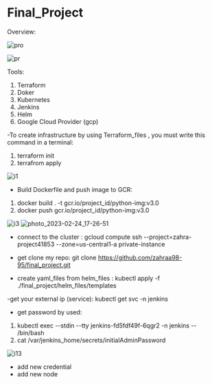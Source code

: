 # Final_Project
Overview:

![pro](https://user-images.githubusercontent.com/78254667/221214297-9f08ddbe-49cf-47d7-bdef-4879d7895e70.png)

![pr](https://user-images.githubusercontent.com/78254667/221214305-aa88e5ab-f928-4df5-894b-23af6b7c6da0.png)

Tools:
1. Terraform
2. Doker
3. Kubernetes
4. Jenkins
5. Helm
6. Google Cloud Provider (gcp)

-To create infrastructure by using Terraform_files , you must write this command in a terminal:
1. terraform init
2. terrafrom apply

![i1](https://user-images.githubusercontent.com/78254667/221216127-9028feb5-6930-43cd-ab9f-842f6908de8d.png)

- Build Dockerfile and push image to GCR:
1. docker build . -t gcr.io/project_id/python-img:v3.0
2. docker push gcr.io/project_id/python-img:v3.0 

![i3](https://user-images.githubusercontent.com/78254667/221218520-5a1bbf35-7463-4e6c-9500-4725306f1d5a.png)
![photo_2023-02-24_17-26-51](https://user-images.githubusercontent.com/78254667/221218533-56f8cf83-9034-4df5-94f5-0fd087fda1b7.jpg)

- connect to the cluster :
gcloud compute ssh --project=zahra-project41853 --zone=us-central1-a private-instance

- get clone my repo:
git clone https://github.com/zahraa98-95/final_project.git

- create yaml_files from helm_files :
kubectl apply -f ./final_project/helm_files/templates

-get your external ip (service): 
kubectl get svc -n jenkins
- get password by used:
1. kubectl exec --stdin --tty jenkins-fd5fdf49f-6qgr2 -n jenkins -- /bin/bash
2. cat /var/jenkins_home/secrets/initialAdminPassword

![i13](https://user-images.githubusercontent.com/78254667/221223145-b2ffb1c6-40ad-4bec-8131-9670bebf0e58.png)

- add new credential
- add new node




